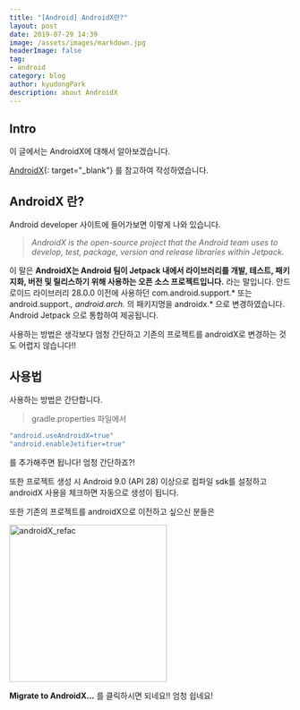 ```yaml
---
title: "[Android] AndroidX란?"
layout: post
date: 2019-07-29 14:39
image: /assets/images/markdown.jpg
headerImage: false
tag:
- android
category: blog
author: kyudongPark
description: about AndroidX
---
```


## Intro

이 글에서는 AndroidX에 대해서 알아보겠습니다.

[AndroidX](https://developer.android.com/jetpack/androidx){: target="_blank"} 를 참고하여 작성하였습니다. 

## AndroidX 란?

Android developer 사이트에 들어가보면 이렇게 나와 있습니다. 

> _AndroidX is the open-source project that the Android team uses to develop, test, package, version and release libraries within Jetpack._

이 말은 **AndroidX는 Android 팀이 Jetpack 내에서 라이브러리를 개발, 테스트, 패키지화, 버전 및 릴리스하기 위해 사용하는 오픈 소스 프로젝트입니다.** 라는 말입니다. 
안드로이드 라이브러리 28.0.0 이전에 사용하던 com.android.support.* 또는 android.support.*, android.arch.* 의 패키지명을 androidx.* 으로 변경하였습니다. Android Jetpack 으로 통합하여 제공됩니다. 

사용하는 방법은 생각보다 엄청 간단하고 기존의 프로젝트를 androidX로 변경하는 것도 어렵지 않습니다!!

## 사용법
사용하는 방법은 간단합니다.

> gradle.properties 파일에서

```java
"android.useAndroidX=true"
"android.enableJetifier=true"
```

를 추가해주면 됩니다! 엄청 간단하죠?!

또한 프로젝트 생성 시 Android 9.0 (API 28) 이상으로 컴파일 sdk를 설정하고 androidX 사용을 체크하면 자동으로 생성이 됩니다.

또한 기존의 프로젝트를 androidX으로 이전하고 싶으신 분들은 

<img width="281" alt="androidX_refac" src="https://user-images.githubusercontent.com/18525504/62025752-0ab16a00-b214-11e9-8b36-a407966f805c.png">

**Migrate to AndroidX...** 를 클릭하시면 되네요!! 엄청 쉽네요! 







